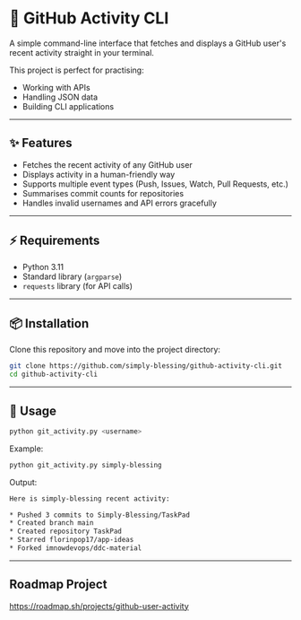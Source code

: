 # 🐙 GitHub Activity CLI  

A simple command-line interface that fetches and displays a GitHub user's recent activity straight in your terminal.  

This project is perfect for practising:  
- Working with APIs  
- Handling JSON data  
- Building CLI applications  

---

## ✨ Features  

- Fetches the recent activity of any GitHub user  
- Displays activity in a human-friendly way  
- Supports multiple event types (Push, Issues, Watch, Pull Requests, etc.)  
- Summarises commit counts for repositories  
- Handles invalid usernames and API errors gracefully  

---

## ⚡ Requirements  

- Python 3.11 
- Standard library (`argparse`)  
- `requests` library (for API calls)  

---

## 📦 Installation  

Clone this repository and move into the project directory:  

```bash
git clone https://github.com/simply-blessing/github-activity-cli.git
cd github-activity-cli
```
--- 

## 🚀 Usage

```bash
python git_activity.py <username>
```
Example:
```bash
python git_activity.py simply-blessing
```
Output:
```bash
Here is simply-blessing recent activity:

* Pushed 3 commits to Simply-Blessing/TaskPad
* Created branch main
* Created repository TaskPad
* Starred florinpop17/app-ideas
* Forked imnowdevops/ddc-material
```
---

## Roadmap Project

https://roadmap.sh/projects/github-user-activity
